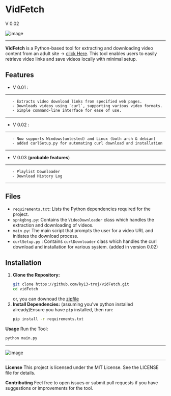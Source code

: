 # VidFetch
V 0.02

![image](https://github.com/user-attachments/assets/f948b72d-da6c-494e-b0a3-522d6cc36de8)


___
**VidFetch** is a Python-based tool for extracting and downloading video content from an adult site -> [click Here](https://spankbang.com). This tool enables users to easily retrieve video links and save videos locally with minimal setup.

## Features

- V 0.01 :
___
       - Extracts video download links from specified web pages.
       - Downloads videos using `curl`, supporting various video formats.
       - Simple command-line interface for ease of use.
___
- V 0.02 :
___
       - Now supports Windows(untested) and Linux (both arch & debian)
       - added curlSetup.py for automating curl download and installation
___
- V 0.03 (**probable features**)
___
       - Playlist Downloader
       - Download History Log
___
  
## Files

- `requirements.txt`: Lists the Python dependencies required for the project.
- `spnkgbng.py`: Contains the `VideoDownloader` class which handles the extraction and downloading of videos.
- `main.py`: The main script that prompts the user for a video URL and initiates the download process.
- `curlSetup.py` : Contains `curlDownloader` class which handles the curl download and installation for various system. (added in version 0.02)

## Installation

1. **Clone the Repository:**
   ```bash
   git clone https://github.com/ky13-troj/vidFetch.git
   cd vidFetch
   ```
   or, you can downoad the [zipfile](https://github.com/ky13-troj/vidFetch/archive/refs/heads/main.zip)
2. **Install Dependencies:**
(assuming you've python installed already)Ensure you have `pip` installed, then run:
   ```bash
   pip install -r requirements.txt
   ```
**Usage**
Run the Tool:
   ```bash
   python main.py
   ```
___

![image](https://github.com/user-attachments/assets/4a307e8a-8401-4ee6-bab8-415800759465)


___

**License**
This project is licensed under the MIT License. See the LICENSE file for details.

**Contributing**
Feel free to open issues or submit pull requests if you have suggestions or improvements for the tool.
